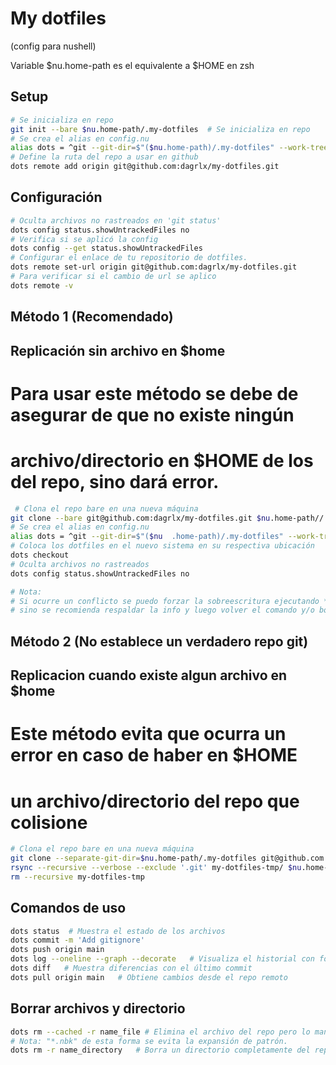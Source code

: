# My dotfiles

(config para nushell)

Variable $nu.home-path es el equivalente a $HOME en zsh

## Setup

```sh
# Se inicializa en repo
git init --bare $nu.home-path/.my-dotfiles  # Se inicializa en repo
# Se crea el alias en config.nu
alias dots = ^git --git-dir=$"($nu.home-path)/.my-dotfiles" --work-tree=($nu.home-path)
# Define la ruta del repo a usar en github
dots remote add origin git@github.com:dagrlx/my-dotfiles.git
```

## Configuración

```sh
# Oculta archivos no rastreados en 'git status'
dots config status.showUntrackedFiles no
# Verifica si se aplicó la config
dots config --get status.showUntrackedFiles
# Configurar el enlace de tu repositorio de dotfiles.
dots remote set-url origin git@github.com:dagrlx/my-dotfiles.git
# Para verificar si el cambio de url se aplico
dots remote -v

```

## Método 1 (Recomendado)

## Replicación sin archivo en $home

# Para usar este método se debe de asegurar de que no existe ningún

# archivo/directorio en $HOME de los del repo, sino dará error.

```sh
 # Clona el repo bare en una nueva máquina
git clone --bare git@github.com:dagrlx/my-dotfiles.git $nu.home-path//.my-dotfiles
# Se crea el alias en config.nu
alias dots = ^git --git-dir=$"($nu  .home-path)/.my-dotfiles" --work-tree=($nu.home-path)
# Coloca los dotfiles en el nuevo sistema en su respectiva ubicación
dots checkout
# Oculta archivos no rastreados
dots config status.showUntrackedFiles no

# Nota:
# Si ocurre un conflicto se puedo forzar la sobreescritura ejecutando **dots checkout -f**
# sino se recomienda respaldar la info y luego volver el comando y/o borrar los archivos
```

## Método 2 (No establece un verdadero repo git)

## Replicacion cuando existe algun archivo en $home

# Este método evita que ocurra un error en caso de haber en $HOME

# un archivo/directorio del repo que colisione

```sh
# Clona el repo bare en una nueva máquina
git clone --separate-git-dir=$nu.home-path/.my-dotfiles git@github.com:dagrlx/my-dotfiles.git my-dotfiles-tmp
rsync --recursive --verbose --exclude '.git' my-dotfiles-tmp/ $nu.home-path/
rm --recursive my-dotfiles-tmp
```

## Comandos de uso

```sh
dots status  # Muestra el estado de los archivos
dots commit -m 'Add gitignore'
dots push origin main
dots log --oneline --graph --decorate   # Visualiza el historial con formato gráfico
dots diff   # Muestra diferencias con el último commit
dots pull origin main   # Obtiene cambios desde el repo remoto
```

## Borrar archivos y directorio

```sh
dots rm --cached -r name_file # Elimina el archivo del repo pero lo mantiene en local
# Nota: "*.nbk" de esta forma se evita la expansión de patrón.
dots rm -r name_directory   # Borra un directorio completamente del repositorio y localmente
```
